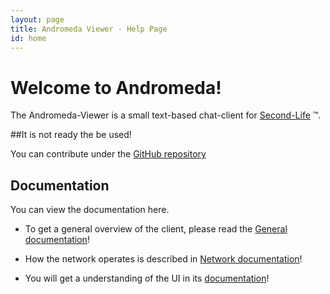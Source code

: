 ```yaml
---
layout: page
title: Andromeda Viewer - Help Page
id: home
---
```


# Welcome to Andromeda!

The Andromeda-Viewer is a small text-based chat-client for [Second-Life](https://secondlife.com) ™.

##It is not ready the be used!

You can contribute under the [GitHub repository](https://github.com/Terreii/andromeda-viewer)

## Documentation

You can view the documentation here.

- To get a general overview of the client, please read the [General documentation](./general.html)!

- How the network operates is described in [Network documentation](./network.html)!

- You will get a understanding of the UI in its [documentation](./ui.html)!
